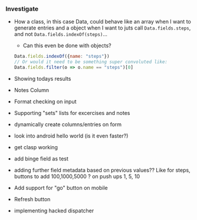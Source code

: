 ### Investigate

- How a class, in this case Data, could behave like an array when I want to generate entries and a object when I want to juts call `Data.fields.steps`, and not `Data.fields.indexOf(steps)`...
    - Can this even be done with objects?
    ```js
    Data.fields.indexOf({name: "steps"})
    // Or would it need to be something super convoluted like:
    Data.fields.filter(o => o.name == "steps")[0]
    ```

- Showing todays results

- Notes Column

- Format checking on input

- Supporting "sets" lists for excercises and notes

- dynamically create columns/entries on form

- look into android hello world (is it even faster?)

- get clasp working

- add binge field as test

- adding further field metadata based on previous values?? Like for steps, buttons to add 100,1000,5000 ? on push ups 1, 5, 10

- Add support for "go" button on mobile

- Refresh button

- implementing hacked dispatcher